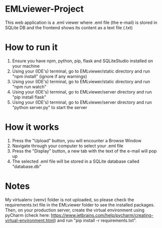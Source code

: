 # EMLviewer-Project
This web application is a .eml viewer where .eml file (the e-mail) is stored in SQLite DB and the frontend shows its content as a text file (.txt)

# How to run it
1. Ensure you have npm, python, pip, flask and SQLiteStudio installed on your machine
2. Using your (IDE's) terminal, go to EMLviewer/static directory and run "npm install" (ignore if any warnings)
3. Using your (IDE's) terminal, go to EMLviewer/static directory and run "npm run watch"
4. Using your (IDE's) terminal, go to EMLviewer/server directory and run "pip install flask"
5. Using your (IDE's) terminal, go to EMLviewer/server directory and run "python server.py" to start the server

# How it works
1. Press the "Upload" button, you will encounter a Browse Window
2. Navigate through your computer to select your .eml file
3. Press the "Display" button, a new tab with the text of the e-mail will pop up
4. The selected .eml file will be stored in a SQLite database called "database.db"

# Notes
My virtualenv (venv) folder is not uploaded, so please check the requirements.txt file in the EMLviewer folder to see the installed packages. Then, on your production server, create the virtual environment using pyCharm (check here: https://www.jetbrains.com/help/pycharm/creating-virtual-environment.html) and run "pip install -r requirements.txt".
